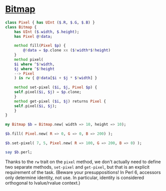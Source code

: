 [1]: https://rosettacode.org/wiki/Bitmap

# [Bitmap][1]

```raku
class Pixel { has UInt ($.R, $.G, $.B) }
class Bitmap {
    has UInt ($.width, $.height);
    has Pixel @!data;
 
    method fill(Pixel $p) {
        @!data = $p.clone xx ($!width*$!height)
    }
    method pixel(
	$i where ^$!width,
	$j where ^$!height
	--> Pixel
    ) is rw { @!data[$i + $j * $!width] }
 
    method set-pixel ($i, $j, Pixel $p) {
	self.pixel($i, $j) = $p.clone;
    }
    method get-pixel ($i, $j) returns Pixel {
	self.pixel($i, $j);
    }
}
 
my Bitmap $b = Bitmap.new( width => 10, height => 10);
 
$b.fill( Pixel.new( R => 0, G => 0, B => 200) );
 
$b.set-pixel( 7, 5, Pixel.new( R => 100, G => 200, B => 0) );
 
say $b.perl;
```


Thanks to the `rw` trait on the `pixel` method, we don't actually need to define two separate methods, `set-pixel` and `get-pixel`, but that is an explicit requirement of the task. (Beware your presuppositions! In Perl 6, accessors only determine identity, not use. In particular, identity is considered orthogonal to lvalue/rvalue context.)
